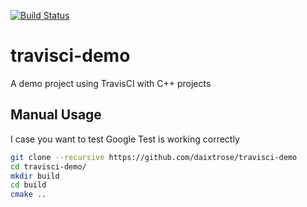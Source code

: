 [![Build Status](https://travis-ci.org/daixtrose/travisci-demo.svg?branch=master)](https://travis-ci.org/daixtrose/travisci-demo)


# travisci-demo
A demo project using TravisCI with C++ projects

## Manual Usage 

I case you want to test Google Test is working correctly

```bash
git clone --recursive https://github.com/daixtrose/travisci-demo
cd travisci-demo/
mkdir build
cd build
cmake ..
```
